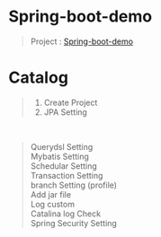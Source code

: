 # Spring-boot-demo
> Project : [Spring-boot-demo](https://github.com/fkskenf/spring-boot-demo)

# Catalog
> 1. Create Project
> 2. JPA Setting

<br>

> Querydsl Setting<br>
> Mybatis Setting<br>
> Schedular Setting<br>
> Transaction Setting<br>
> branch Setting (profile)<br>
> Add jar file<br>
> Log custom<br>
> Catalina log Check<br>
> Spring Security Setting <br>
